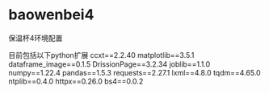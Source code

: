 # baowenbei4
保温杯4环境配置

目前包括以下python扩展
ccxt==2.2.40
matplotlib==3.5.1
dataframe_image==0.1.5
DrissionPage==3.2.34
joblib==1.1.0
numpy==1.22.4
pandas==1.5.3
requests==2.27.1
lxml==4.8.0
tqdm==4.65.0
ntplib==0.4.0
httpx==0.26.0
bs4==0.0.2
